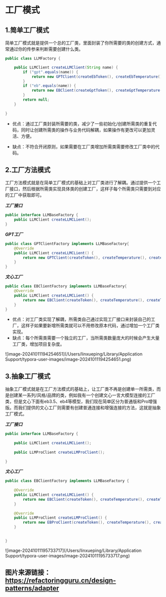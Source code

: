 # 工厂模式



## 1.简单工厂模式

简单工厂模式就是提供一个总的工厂类，里面封装了你所需要的类的创建方式，通常通过你的传参来判断需要创建什么类。

```java
public class LLMFactory {

    public LLMClient createLLMClient(String name) {
        if ("gpt".equals(name)) {
            return new GPTClient(createEbToken(), createEbTemperature(), createEbTopP());
        }
        if ("eb".equals(name)) {
            return new EBClient(createGptToken(), createGptTemperature(), createGptTopP());
        }
        return null;
    }
    
}
```

- 优点：通过工厂类封装所需要的类，减少了一些初始化/创建所需类的重复代码，同时让创建所需类的操作与业务代码解耦，如果操作有更改可以更加灵活、方便。

- 缺点：不符合开闭原则，如果需要在工厂类增加所需类需要修改工厂类中的代码。



## 2.工厂方法模式

工厂方法模式就是在简单工厂模式的基础上对工厂类进行了解耦。通过提供一个工厂接口，然后根据所需类实现具体类的创建工厂，这样子每个所需类只需要到对应的工厂中获取即可。

***工厂接口***

```java
public interface LLMBaseFactory {
    public LLMClient createLLMCLient();
}
```

***GPT工厂***

```java
public class GPTClientFactory implements LLMBaseFactory{
    @Override
    public LLMClient createLLMCLient() {
        return new GPTClient(createToken(), createTemperature(), createTopP());
    }
}
```

***文心工厂***

```java
public class EBClientFactory implements LLMBaseFactory{
    @Override
    public LLMClient createLLMCLient() {
        return new EBClient(createToken(), createTemperature(), createTopP());
    }
}
```

- 优点：对工厂类实现了解耦，所需类自己通过实现工厂接口来封装自己的工厂，这样子如果要新增所需类就可以不用修改原本代码，通过增加一个工厂类实现。
- 缺点：每个所需类需要一个独立的工厂，当所需类数量庞大的时候会产生大量工厂类，增加项目复杂度。



![image-20241011194254651](/Users/linxueping/Library/Application Support/typora-user-images/image-20241011194254651.png)

## 3.抽象工厂模式

抽象工厂模式就是在工厂方法模式的基础上，让工厂类不再是创建单一所需类，而是创建某一系列/风格/品牌的类，例如我有一个创建文心一言大模型连接的工厂类，但是文心下面有eb3.5、eb4等模型，我们现在简单区分为普通版和Pro增强版。而我们提供的文心工厂则需要有创建普通连接和增强连接的方法，这就是抽象工厂模式。

***工厂接口***

```java
public interface LLMBaseFactory {
  
    public LLMClient createLLMCLient();
  
    public LLMProClient createLLMProClient();
  
}
```

***文心工厂***

```java
public class EBClientFactory implements LLMBaseFactory {
  
    @Override
    public LLMClient createLLMCLient() {
        return new EBClient(createToken(), createTemperature(), createTopP());
    }
  
    @Override
    public LLMProClient createLLMProClient() {
        return new EBProClient(createToken(), createTemperature(), createTopP());
    }
  
  
}
```



![image-20241011195733717](/Users/linxueping/Library/Application Support/typora-user-images/image-20241011195733717.png)



## 图片来源链接：https://refactoringguru.cn/design-patterns/adapter
